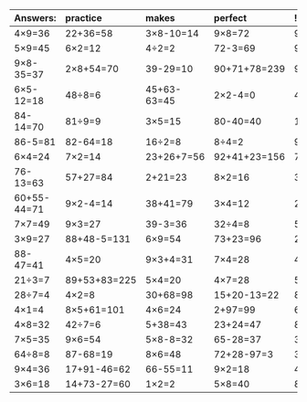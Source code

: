 | Answers: | practice | makes | perfect | ! |
| :--- | :--- | :--- | :--- | :--- |
| 4×9=36 | 22+36=58 | 3×8-10=14 | 9×8=72 | 91-3=88 | 
| 5×9=45 | 6×2=12 | 4÷2=2 | 72-3=69 | 9×9+71=152 | 
| 9×8-35=37 | 2×8+54=70 | 39-29=10 | 90+71+78=239 | 9×5=45 | 
| 6×5-12=18 | 48÷8=6 | 45+63-63=45 | 2×2-4=0 | 40÷5=8 | 
| 84-14=70 | 81÷9=9 | 3×5=15 | 80-40=40 | 17+29=46 | 
| 86-5=81 | 82-64=18 | 16÷2=8 | 8÷4=2 | 9+60=69 | 
| 6×4=24 | 7×2=14 | 23+26+7=56 | 92+41+23=156 | 7×3=21 | 
| 76-13=63 | 57+27=84 | 2+21=23 | 8×2=16 | 3×3=9 | 
| 60+55-44=71 | 9×2-4=14 | 38+41=79 | 3×4=12 | 27+7+81=115 | 
| 7×7=49 | 9×3=27 | 39-3=36 | 32÷4=8 | 58+72+32=162 | 
| 3×9=27 | 88+48-5=131 | 6×9=54 | 73+23=96 | 28-7=21 | 
| 88-47=41 | 4×5=20 | 9×3+4=31 | 7×4=28 | 4×3=12 | 
| 21÷3=7 | 89+53+83=225 | 5×4=20 | 4×7=28 | 50-12=38 | 
| 28÷7=4 | 4×2=8 | 30+68=98 | 15+20-13=22 | 81-76=5 | 
| 4×1=4 | 8×5+61=101 | 4×6=24 | 2+97=99 | 6×5=30 | 
| 4×8=32 | 42÷7=6 | 5+38=43 | 23+24=47 | 8×8=64 | 
| 7×5=35 | 9×6=54 | 5×8-8=32 | 65-28=37 | 3×2=6 | 
| 64÷8=8 | 87-68=19 | 8×6=48 | 72+28-97=3 | 32÷8=4 | 
| 9×4=36 | 17+91-46=62 | 66-55=11 | 9×2=18 | 4×4=16 | 
| 3×6=18 | 14+73-27=60 | 1×2=2 | 5×8=40 | 8×7=56 | 
